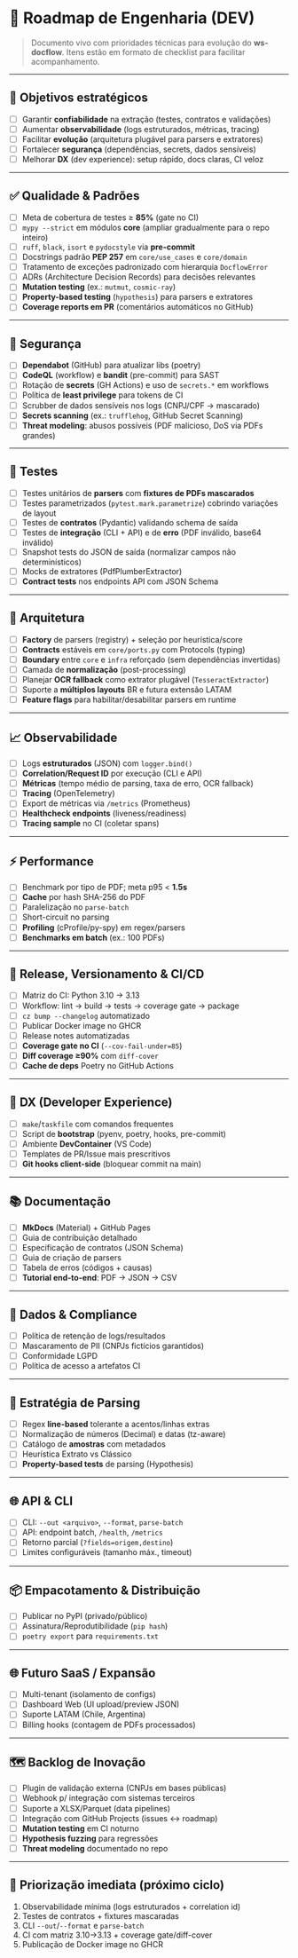 # 🧭 Roadmap de Engenharia (DEV)

> Documento vivo com prioridades técnicas para evolução do **ws-docflow**. Itens estão em formato de checklist para facilitar acompanhamento. 

---

## 🎯 Objetivos estratégicos
- [ ] Garantir **confiabilidade** na extração (testes, contratos e validações)
- [ ] Aumentar **observabilidade** (logs estruturados, métricas, tracing)
- [ ] Facilitar **evolução** (arquitetura plugável para parsers e extratores)
- [ ] Fortalecer **segurança** (dependências, secrets, dados sensíveis)
- [ ] Melhorar **DX** (dev experience): setup rápido, docs claras, CI veloz

---

## ✅ Qualidade & Padrões
- [ ] Meta de cobertura de testes ≥ **85%** (gate no CI)
- [ ] `mypy --strict` em módulos **core** (ampliar gradualmente para o repo inteiro)
- [ ] `ruff`, `black`, `isort` e `pydocstyle` via **pre-commit**
- [ ] Docstrings padrão **PEP 257** em `core/use_cases` e `core/domain`
- [ ] Tratamento de exceções padronizado com hierarquia `DocflowError`
- [ ] ADRs (Architecture Decision Records) para decisões relevantes
- [ ] **Mutation testing** (ex.: `mutmut`, `cosmic-ray`)
- [ ] **Property-based testing** (`hypothesis`) para parsers e extratores
- [ ] **Coverage reports em PR** (comentários automáticos no GitHub)

---

## 🔐 Segurança
- [ ] **Dependabot** (GitHub) para atualizar libs (poetry)
- [ ] **CodeQL** (workflow) e **bandit** (pre-commit) para SAST
- [ ] Rotação de **secrets** (GH Actions) e uso de `secrets.*` em workflows
- [ ] Política de **least privilege** para tokens de CI
- [ ] Scrubber de dados sensíveis nos logs (CNPJ/CPF → mascarado)
- [ ] **Secrets scanning** (ex.: `trufflehog`, GitHub Secret Scanning)
- [ ] **Threat modeling**: abusos possíveis (PDF malicioso, DoS via PDFs grandes)

---

## 🧪 Testes
- [ ] Testes unitários de **parsers** com **fixtures de PDFs mascarados**
- [ ] Testes parametrizados (`pytest.mark.parametrize`) cobrindo variações de layout
- [ ] Testes de **contratos** (Pydantic) validando schema de saída
- [ ] Testes de **integração** (CLI + API) e de **erro** (PDF inválido, base64 inválido)
- [ ] Snapshot tests do JSON de saída (normalizar campos não determinísticos)
- [ ] Mocks de extratores (PdfPlumberExtractor)
- [ ] **Contract tests** nos endpoints API com JSON Schema

---

## 🧱 Arquitetura
- [ ] **Factory** de parsers (registry) + seleção por heurística/score
- [ ] **Contracts** estáveis em `core/ports.py` com Protocols (typing)
- [ ] **Boundary** entre `core` e `infra` reforçado (sem dependências invertidas)
- [ ] Camada de **normalização** (post-processing)
- [ ] Planejar **OCR fallback** como extrator plugável (`TesseractExtractor`)
- [ ] Suporte a **múltiplos layouts** BR e futura extensão LATAM
- [ ] **Feature flags** para habilitar/desabilitar parsers em runtime

---

## 📈 Observabilidade
- [ ] Logs **estruturados** (JSON) com `logger.bind()`
- [ ] **Correlation/Request ID** por execução (CLI e API)
- [ ] **Métricas** (tempo médio de parsing, taxa de erro, OCR fallback)
- [ ] **Tracing** (OpenTelemetry)
- [ ] Export de métricas via `/metrics` (Prometheus)
- [ ] **Healthcheck endpoints** (liveness/readiness)
- [ ] **Tracing sample** no CI (coletar spans)

---

## ⚡ Performance
- [ ] Benchmark por tipo de PDF; meta p95 < **1.5s**
- [ ] **Cache** por hash SHA-256 do PDF
- [ ] Paralelização no `parse-batch`
- [ ] Short-circuit no parsing
- [ ] **Profiling** (cProfile/py-spy) em regex/parsers
- [ ] **Benchmarks em batch** (ex.: 100 PDFs)

---

## 🚢 Release, Versionamento & CI/CD
- [ ] Matriz do CI: Python 3.10 → 3.13
- [ ] Workflow: lint → build → tests → coverage gate → package
- [ ] `cz bump --changelog` automatizado
- [ ] Publicar Docker image no GHCR
- [ ] Release notes automatizadas
- [ ] **Coverage gate no CI** (`--cov-fail-under=85`)
- [ ] **Diff coverage ≥90%** com `diff-cover`
- [ ] **Cache de deps** Poetry no GitHub Actions

---

## 🧰 DX (Developer Experience)
- [ ] `make`/`taskfile` com comandos frequentes
- [ ] Script de **bootstrap** (pyenv, poetry, hooks, pre-commit)
- [ ] Ambiente **DevContainer** (VS Code)
- [ ] Templates de PR/Issue mais prescritivos
- [ ] **Git hooks client-side** (bloquear commit na main)

---

## 📚 Documentação
- [ ] **MkDocs** (Material) + GitHub Pages
- [ ] Guia de contribuição detalhado
- [ ] Especificação de contratos (JSON Schema)
- [ ] Guia de criação de parsers
- [ ] Tabela de erros (códigos + causas)
- [ ] **Tutorial end-to-end**: PDF → JSON → CSV

---

## 🧾 Dados & Compliance
- [ ] Política de retenção de logs/resultados
- [ ] Mascaramento de PII (CNPJs fictícios garantidos)
- [ ] Conformidade LGPD
- [ ] Política de acesso a artefatos CI

---

## 🔎 Estratégia de Parsing
- [ ] Regex **line-based** tolerante a acentos/linhas extras
- [ ] Normalização de números (Decimal) e datas (tz-aware)
- [ ] Catálogo de **amostras** com metadados
- [ ] Heurística Extrato vs Clássico
- [ ] **Property-based tests** de parsing (Hypothesis)

---

## 🌐 API & CLI
- [ ] CLI: `--out <arquivo>`, `--format`, `parse-batch`
- [ ] API: endpoint batch, `/health`, `/metrics`
- [ ] Retorno parcial (`?fields=origem,destino`)
- [ ] Limites configuráveis (tamanho máx., timeout)

---

## 📦 Empacotamento & Distribuição
- [ ] Publicar no PyPI (privado/público)
- [ ] Assinatura/Reprodutibilidade (`pip hash`)
- [ ] `poetry export` para `requirements.txt`

---

## 🌐 Futuro SaaS / Expansão
- [ ] Multi-tenant (isolamento de configs)
- [ ] Dashboard Web (UI upload/preview JSON)
- [ ] Suporte LATAM (Chile, Argentina)
- [ ] Billing hooks (contagem de PDFs processados)

---

## 🗺️ Backlog de Inovação
- [ ] Plugin de validação externa (CNPJs em bases públicas)
- [ ] Webhook p/ integração com sistemas terceiros
- [ ] Suporte a XLSX/Parquet (data pipelines)
- [ ] Integração com GitHub Projects (issues ↔ roadmap)
- [ ] **Mutation testing** em CI noturno
- [ ] **Hypothesis fuzzing** para regressões
- [ ] **Threat modeling** documentado no repo

---

## 📌 Priorização imediata (próximo ciclo)
1) Observabilidade mínima (logs estruturados + correlation id)  
2) Testes de contratos + fixtures mascaradas  
3) CLI `--out`/`--format` e `parse-batch`  
4) CI com matriz 3.10→3.13 + coverage gate/diff-cover  
5) Publicação de Docker image no GHCR  
